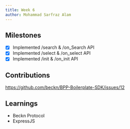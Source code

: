 ```yaml
---
title: Week 6
author: Mohammad Sarfraz Alam
---
```


## Milestones
- [X] Implemented /search & /on_Search API
- [X] Implemented /select & /on_select API
- [X] Implemented /init & /on_init API

<!-- ## Screenshots / Videos  -->


## Contributions
https://github.com/beckn/BPP-Boilerplate-SDK/issues/12

## Learnings
- Beckn Protocol
- ExpressJS